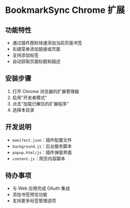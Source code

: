 # BookmarkSync Chrome 扩展

## 功能特性
- 通过插件图标快速添加当前页面书签
- 右键菜单添加链接或页面
- 支持添加标签
- 自动获取页面标题和描述

## 安装步骤
1. 打开 Chrome 浏览器的扩展管理器
2. 启用"开发者模式"
3. 点击"加载已解压的扩展程序"
4. 选择本目录

## 开发说明
- `manifest.json`：插件配置文件
- `background.js`：后台服务脚本
- `popup.html/js`：插件弹窗界面
- `content.js`：网页内容脚本

## 待办事项
- 与 Web 应用完成 OAuth 集成
- 添加书签预览功能
- 支持更多标签管理选项
